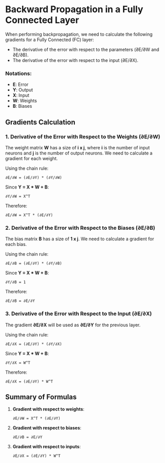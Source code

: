 # Backward Propagation in a Fully Connected Layer

When performing backpropagation, we need to calculate the following gradients for a Fully Connected (FC) layer:
- The derivative of the error with respect to the parameters (∂E/∂W and ∂E/∂B).
- The derivative of the error with respect to the input (∂E/∂X).

### Notations:
- **E**: Error
- **Y**: Output
- **X**: Input
- **W**: Weights
- **B**: Biases

## Gradients Calculation

### 1. Derivative of the Error with Respect to the Weights (∂E/∂W)

The weight matrix **W** has a size of **i x j**, where **i** is the number of input neurons and **j** is the number of output neurons. We need to calculate a gradient for each weight.

Using the chain rule:

    ∂E/∂W = (∂E/∂Y) * (∂Y/∂W)

Since **Y = X * W + B**:

    ∂Y/∂W = X^T

Therefore:

    ∂E/∂W = X^T * (∂E/∂Y)

### 2. Derivative of the Error with Respect to the Biases (∂E/∂B)

The bias matrix **B** has a size of **1 x j**. We need to calculate a gradient for each bias.

Using the chain rule:

    ∂E/∂B = (∂E/∂Y) * (∂Y/∂B)

Since **Y = X * W + B**:

    ∂Y/∂B = 1

Therefore:

    ∂E/∂B = ∂E/∂Y

### 3. Derivative of the Error with Respect to the Input (∂E/∂X)

The gradient **∂E/∂X** will be used as **∂E/∂Y** for the previous layer.

Using the chain rule:

    ∂E/∂X = (∂E/∂Y) * (∂Y/∂X)

Since **Y = X * W + B**:

    ∂Y/∂X = W^T

Therefore:

    ∂E/∂X = (∂E/∂Y) * W^T

## Summary of Formulas

1. **Gradient with respect to weights**:
    
       ∂E/∂W = X^T * (∂E/∂Y)

2. **Gradient with respect to biases**:
    
       ∂E/∂B = ∂E/∂Y

3. **Gradient with respect to inputs**:
    
       ∂E/∂X = (∂E/∂Y) * W^T

